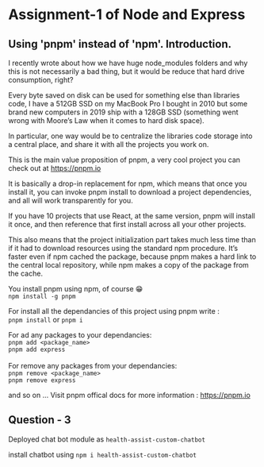 # Assignment-1 of Node and Express

## Using 'pnpm' instead of 'npm'. Introduction. 
I recently wrote about how we have huge node_modules folders and why this is not necessarily a bad thing, but it would be reduce that hard drive consumption, right?

Every byte saved on disk can be used for something else than libraries code, I have a 512GB SSD on my MacBook Pro I bought in 2010 but some brand new computers in 2019 ship with a 128GB SSD (something went wrong with Moore’s Law when it comes to hard disk space).

In particular, one way would be to centralize the libraries code storage into a central place, and share it with all the projects you work on.

This is the main value proposition of pnpm, a very cool project you can check out at https://pnpm.io

It is basically a drop-in replacement for npm, which means that once you install it, you can invoke pnpm install to download a project dependencies, and all will work transparently for you.

If you have 10 projects that use React, at the same version, pnpm will install it once, and then reference that first install across all your other projects.

This also means that the project initialization part takes much less time than if it had to download resources using the standard npm procedure. It’s faster even if npm cached the package, because pnpm makes a hard link to the central local repository, while npm makes a copy of the package from the cache.

You install pnpm using npm, of course 😁<br>
`npm install -g pnpm`

For install all the dependancies of this project using pnpm write : <br>
`pnpm install` or `pnpm i` <br>

For ad any packages to your dependancies:<br>
`pnpm add <package_name>`<br>
`pnpm add express`<br><br>
For remove any packages from your dependancies:<br>
`pnpm remove <package_name>`<br>
`pnpm remove express`

and so on ... 
Visit pnpm offical docs for more information : https://pnpm.io

## Question - 3
Deployed chat bot module as `health-assist-custom-chatbot`

install chatbot using `npm i health-assist-custom-chatbot`
